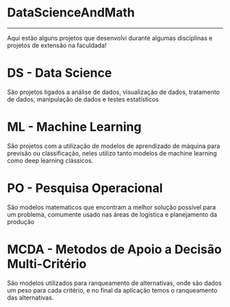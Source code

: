# DataScienceAndMath
***
Aqui estão alguns projetos que desenvolvi durante algumas disciplinas e projetos de extensão na faculdada!

# DS - Data Science
São projetos ligados a análise de dados, visualização de dados, tratamento de dados, manipulação de dados e testes estatísticos

# ML - Machine Learning

São projetos com a utilização de modelos de aprendizado de máquina para previsão ou classificação, neles utilizo tanto modelos de machine learning como deep learning clássicos.

# PO - Pesquisa Operacional

São modelos matematicos que encontram a melhor solução possível para um problema, comumente usado nas áreas de logística e planejamento da produção

# MCDA - Metodos de Apoio a Decisão Multi-Critério

São modelos utilizados para ranqueamento de alternativas, onde são dados um peso para cada critério, e no final da aplicação temos o ranqueamento das alternativas.


